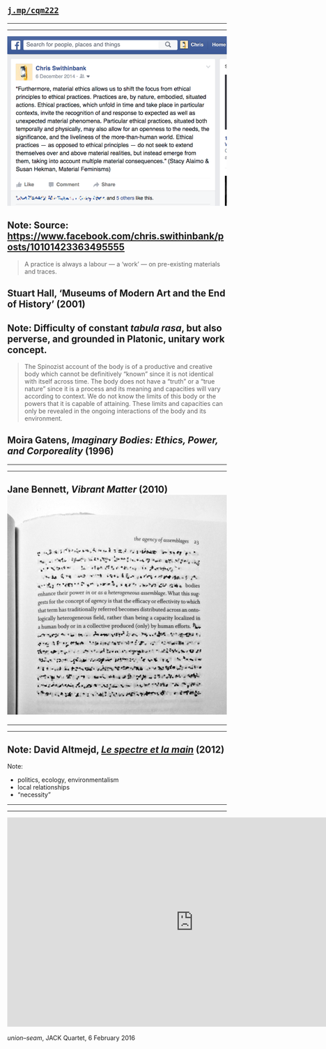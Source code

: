 <!-- .slide: data-background="/img/title.gif" -->

[`j.mp/cqm222`](http://j.mp/cqm222)
---
<!-- .slide: data-background="/img/bludenz.jpg" -->
---
<!-- .slide: data-background="/img/fog.jpg" -->
---
![Alaimo/Hekman, Material Feminisms quote](img/fb-matfem.png)

Note:
Source: https://www.facebook.com/chris.swithinbank/posts/10101423363495555
---
> A practice is always a labour — a ‘work’ — on pre-existing materials and traces.

Stuart Hall, ‘Museums of Modern Art and the End of History’ (2001)
---
<!-- .slide: data-background="#000000" -->

Note:
Difficulty of constant _tabula rasa_, but also perverse, and grounded in Platonic, unitary work concept.
---
<!-- .slide: data-background="/img/matter.gif" -->
> The Spinozist account of the body is of a productive and creative body which cannot be definitively “known” since it is not identical with itself across time. The body does not have a “truth” or a “true nature” since it is a process and its meaning and capacities will vary according to context. We do not know the limits of this body or the powers that it is capable of attaining. These limits and capacities can only be revealed in the ongoing interactions of the body and its environment.

Moira Gatens, _Imaginary Bodies: Ethics, Power, and Corporeality_ (1996)
---
<!-- .slide: data-background="/img/food-cubes.jpg" -->
---
<!-- .slide: data-background="/img/intensities.gif" -->
---
<!-- .slide: data-background="/img/matter.gif" -->
Jane Bennett, _Vibrant Matter_ (2010)
![Vibrant Matter, p.23](img/vibrant-matter-quote.jpg)
---
<!-- .slide: data-background="/img/networks.png" -->
---
<!-- .slide: data-background="/img/fairphone.png" -->
---
<!-- .slide: data-background="/img/altmejd.jpg" -->

Note:
David Altmejd, [_Le spectre et la main_](http://www.davidaltmejd.com/le-spectre-et-la-main-2012-gallery/) (2012)
---
<!-- .slide: data-background="#000000" -->

Note:
- politics, ecology, environmentalism
- local relationships
- “necessity”
---
<!-- .slide: data-background="/img/stonybrook.jpg" -->
---
<!-- .slide: data-background="#000000" -->
<iframe width="853" height="480" src="https://www.youtube-nocookie.com/embed/C1Ksoprj-rk?rel=0&amp;showinfo=0" frameborder="0" allowfullscreen></iframe>

_union–seam_, JACK Quartet, 6 February 2016
